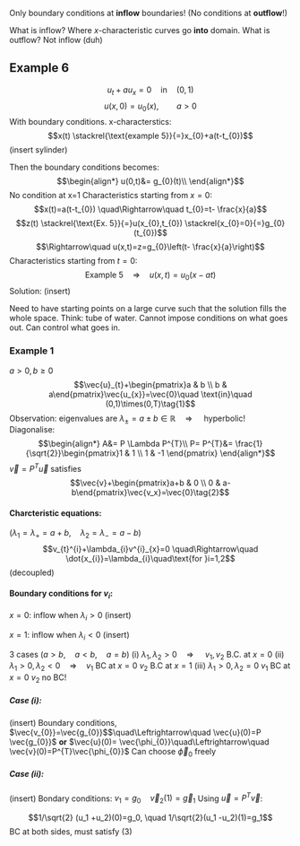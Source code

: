 Only boundary conditions at **inflow** boundaries!
(No conditions at **outflow**!)

What is inflow?
	Where $x$-characteristic curves go **into** domain.
What is outflow?
	Not inflow (duh)

## Example 6
$$u_{t}+au_{x}=0\quad \text{in}\quad (0,1)$$
$$u(x,0)=u_{0}(x),\qquad a>0$$
With boundary conditions.
x-characterstics:
$$x(t) \stackrel{\text{example 5}}{=}x_{0}+a(t-t_{0})$$
(insert sylinder)

Then the boundary conditions becomes:
$$\begin{align*}
u(0,t)&= g_{0}(t)\\
\end{align*}$$
No condition at x=1
Characteristics starting from $x=0$:
$$x(t)=a(t-t_{0}) \quad\Rightarrow\quad t_{0}=t- \frac{x}{a}$$
$$z(t) \stackrel{\text{Ex. 5}}{=}u(x_{0},t_{0}) \stackrel{x_{0}=0}{=}g_{0}(t_{0})$$
$$\Rightarrow\quad u(x,t)=z=g_{0}\left(t- \frac{x}{a}\right)$$
Characteristics starting from $t=0$:
$$\text{Example 5} \quad\Rightarrow\quad u(x,t)=u_{0}(x-at)$$
Solution:
(insert)

Need to have starting points on a large curve such that the solution fills the whole space.
Think: tube of water.
	Cannot impose conditions on what goes out. Can control what goes in.

### Example 1
$a>0, b\ge0$
$$\vec{u}_{t}+\begin{pmatrix}a & b \\ b & a\end{pmatrix}\vec{u_{x}}=\vec{0}\quad \text{in}\quad (0,1)\times(0,T)\tag{1}$$
Observation: eigenvalues are $\lambda_{\pm}=a\pm b\in\mathbb{R} \quad\Rightarrow\quad$ hyperbolic!
Diagonalise:
$$\begin{align*}
A&= P \Lambda P^{T}\\
P= P^{T}&= \frac{1}{\sqrt{2}}\begin{pmatrix}1 & 1 \\
1 & -1 \end{pmatrix}
\end{align*}$$
$\vec{v}=P^{T}\vec{u}$    satisfies
$$\vec{v}+\begin{pmatrix}a+b & 0 \\ 0 & a-b\end{pmatrix}\vec{v_x}=\vec{0}\tag{2}$$
#### Charcteristic equations: 
($\lambda_{1}=\lambda_{+}=a+b,\quad \lambda_{2}=\lambda_{-}=a-b$) 
$$v_{t}^{i}+\lambda_{i}v^{i}_{x}=0 \quad\Rightarrow\quad \dot{x_{i}}=\lambda_{i}\quad\text{for }i=1,2$$
(decoupled)

#### Boundary conditions for $v_{i}$:
$x=0$: 
inflow when $\lambda_{i}>0$
(insert)

$x=1$:
inflow when $\lambda_{i}<0$
(insert)

3 cases ($a>b,\quad a<b, \quad a=b$)
	(i) $\lambda_{1},\lambda_{2}>0 \quad\Rightarrow\quad$
		$v_{1},v_{2} \text{ B.C. at } x=0$
	(ii) $\lambda_{1}>0,\lambda_{2}<0 \quad\Rightarrow\quad v_{1} \text{ BC at } x=0$
		$v_{2}$ B.C at $x= 1$
	(iii) $\lambda_{1}>0,\lambda_{2}=0$
		$v_{1}$ BC at $x=0$
		$v_{2}$ no BC!

##### Case (i):
(insert)
Boundary conditions,  $\vec{v_{0}}=\vec{g_{0}}$$\quad\Leftrightarrow\quad \vec{u}(0)=P \vec{g_{0}}$
**or** $\vec{u}(0)= \vec{\phi_{0}}\quad\Leftrightarrow\quad \vec{v}(0)=P^{T}\vec{\phi_{0}}$
Can choose $\vec\phi_{0}$ freely

##### Case (ii):
(insert)
Bondary conditions:
$v_{1}=g_{0}\quad \vec v_{2}(1)=\vec g_{1}$
Using $\vec{u}=P^{T}\vec{v}$:

$$1/\sqrt{2} (u_1 +u_2)(0)=g_0, \quad 1/\sqrt{2}(u_1 -u_2)(1)=g_1$$
BC at both sides, must satisfy (3)



